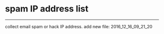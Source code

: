 # spam IP address list
---
collect email spam or hack IP address.
add new file: 2016_12_16_09_21_20
